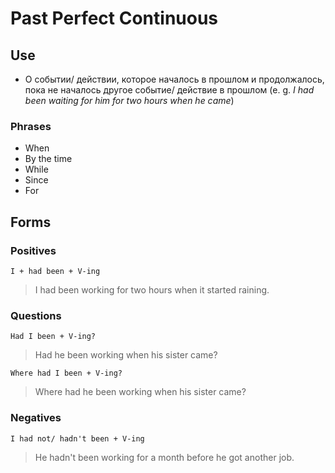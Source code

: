 # Past Perfect Continuous

## Use
* О событии/ действии, которое началось в прошлом и продолжалось, пока не началось другое событие/ действие в прошлом (e. g. *I had been waiting for him for two hours when he came*)


### Phrases
* When
* By the time
* While
* Since
* For

## Forms

### Positives

    I + had been + V-ing
> I had been working for two hours when it started raining.

### Questions
    Had I been + V-ing?
> Had he been working when his sister came?

    Where had I been + V-ing?
> Where had he been working when his sister came?

### Negatives
    I had not/ hadn't been + V-ing
> He hadn't been working for a month before he got another job.
